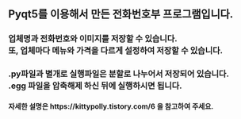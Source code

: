 <h2>Pyqt5를 이용해서 만든 전화번호부 프로그램입니다.<br>

<h3>업체명과 전화번호와 이미지를 저장할 수 있습니다.
<br>
또, 업체마다 메뉴와 가격을 다르게 설정하여 저장할 수 있습니다.
</h3>
<h3>.py파일과 별개로 실행파일은 분할로 나누어서 저장되어 있습니다.
  <br>
    .egg 파일을 압축해제 하신 뒤에 실행하시면 됩니다.
</h3>

<h4>자세한 설명은 https://kittypolly.tistory.com/6 을 참고하여 주세요.</h4>
</h2>
